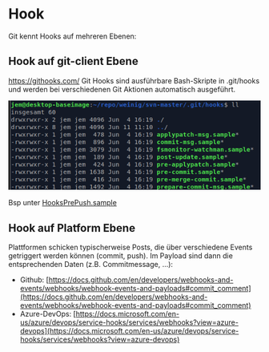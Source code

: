 # Hook

Git kennt Hooks auf mehreren Ebenen:

## Hook auf git-client Ebene

https://githooks.com/
Git Hooks sind ausführbare Bash-Skripte in .git/hooks und werden bei verschiedenen Git Aktionen automatisch ausgeführt.

![Hooks1.png](Hooks1.png)

Bsp unter [HooksPrePush.sample](HooksPrePush.sample)


## Hook auf Platform Ebene

Plattformen schicken typischerweise Posts, die über verschiedene Events getriggert werden können (commit, push). Im Payload sind dann die entsprechenden Daten (z.B. Commitmessage, ...):
* Github: [https://docs.github.com/en/developers/webhooks-and-events/webhooks/webhook-events-and-payloads#commit_comment](https://docs.github.com/en/developers/webhooks-and-events/webhooks/webhook-events-and-payloads#commit_comment)
* Azure-DevOps: [https://docs.microsoft.com/en-us/azure/devops/service-hooks/services/webhooks?view=azure-devops](https://docs.microsoft.com/en-us/azure/devops/service-hooks/services/webhooks?view=azure-devops)
